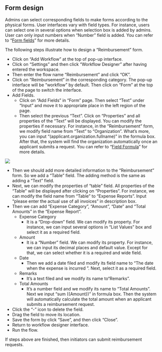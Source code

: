 ## Form design

Admins can select corresponding fields to make forms according to the physical forms. User interfaces vary with field types. For instance, users can select one in several options when selection box is added by admins. User can only input numbers when “Number” field is added. You can refer to “[Form fields](form_fields.md)” for more details.

The following steps illustrate how to design a “Reimbursement” form.
- Click on “Add Workflow” at the top of pop-up interface.
- Click on “Settings” and then click “Workflow Designer” after having entered the workspace.
- Then enter the flow name “Reimbursement” and click “OK”.
- Click on “Reimbursement” in the corresponding category. The pop-up interface will be “workflow” by default. Then click on “Form” at the top of the page to switch the interface.
- Add Fields.
  - Click on “Add Fields” in “Form” page. Then select “Text” under “Input” and move it to appropriate place in the left region of the page.
  - Then select the previous “Text”. Click on “Properties” and all properties of the “Text” will be displayed. You can modify the properties if necessary. For instance, in the “Reimbursement” form, we modify field name from “Text” to “Organization”. What’s more, you can input “(applicant.organization.fullname)” in the formula box. After that, the system will find the organization automatically once an applicant submits a request. You can refer to “[Field Formula](form_formula.md)” for more details.
  
![](static/assets/us/workflow/14.png)
  - Then we should add more detailed information to the “Reimbursement” form. So we add a “Table” field. The adding method is the same as adding a “Text” field.
  - Next, we can modify the properties of “table” field. All properties of the “Table” will be displayed after clicking on “Properties”. For instance, we can modify the field name from “Table” to “Expense Reports”. Input “please enter the actual use of all invoices” in description box.
- Then we can add “Expense Category”, “Amount”, “Date” and “Total Amounts” in the “Expense Report”.
  - Expense Category
      - It is a “Drop-down” field. We can modify its property. For instance, we can input several options in “List Values” box and select it as a required field.
  - Amount
      - It is a “Number” field. We can modify its property. For instance, we can input its decimal places and default value. Except for that, we can select whether it is a required and wide field.
  -	Date
      - Then we add a date filed and modify its field name to “The date when the expense is incurred ”. Next, select it as a required field.
  - Remarks
      - It’s a text filed and we modify its name to“Remarks”.
  - Total Amounts
      - It’s a number field and we modify its name to “Total Amounts”. Next we input “sum ({Amount})” in formula box. Then the system will automatically calculate the total amount when an applicant submits a reimbursement request.
- Click the “-” icon to delete the field.
- Drag the field to move its location.
- Save the form by click “Save”, and then click “Close”.
- Return to workflow designer interface. 
- Run the flow.

If steps above are finished, then initiators can submit reimbursement requests.

